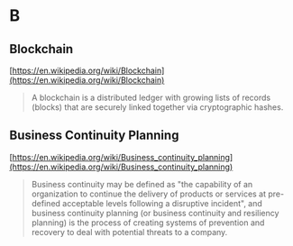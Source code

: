 # B

## Blockchain

[https://en.wikipedia.org/wiki/Blockchain](https://en.wikipedia.org/wiki/Blockchain)

> A blockchain is a distributed ledger with growing lists of records (blocks) that are securely linked together via cryptographic hashes.

## Business Continuity Planning

[https://en.wikipedia.org/wiki/Business_continuity_planning](https://en.wikipedia.org/wiki/Business_continuity_planning)

> Business continuity may be defined as "the capability of an organization to continue the delivery of products or services at pre-defined acceptable levels following a disruptive incident", and business continuity planning (or business continuity and resiliency planning) is the process of creating systems of prevention and recovery to deal with potential threats to a company.
